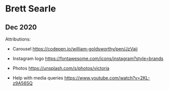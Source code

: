 # Brett Searle

## Dec 2020




Attributions:
  * Carousel https://codepen.io/william-goldsworthy/pen/JzVajj

  * Instagram logo https://fontawesome.com/icons/instagram?style=brands

  * Photos https://unsplash.com/s/photos/victoria

  * Help with media queries https://www.youtube.com/watch?v=2KL-z9A56SQ